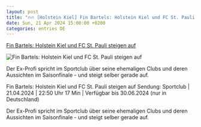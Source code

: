 ```yaml
---
layout: post
title: "🔥🔥 [Holstein Kiel] Fin Bartels: Holstein Kiel und FC St. Pauli steigen auf"
date: Sun, 21 Apr 2024 15:00:00 +0200
categories: entries DE
---
```

[Fin Bartels: Holstein Kiel und FC St. Pauli steigen auf](https://www.ndr.de/sport/fussball/Fin-Bartels-Holstein-Kiel-und-FC-St-Pauli-steigen-auf,sportclub14096.html)

![Fin Bartels: Holstein Kiel und FC St. Pauli steigen auf](https://www.ndr.de/fernsehen/screenshot1736744_v-contentxl.jpg)

Der Ex-Profi spricht im Sportclub über seine ehemaligen Clubs und deren Aussichten im Saisonfinale - und steigt selber gerade auf.

Fin Bartels: Holstein Kiel und FC St. Pauli steigen auf Sendung: Sportclub | 21.04.2024 | 22:50 Uhr 17 Min | Verfügbar bis 30.06.2024 (nur in Deutschland)

Der Ex-Profi spricht im Sportclub über seine ehemaligen Clubs und deren Aussichten im Saisonfinale - und steigt selber gerade auf.

